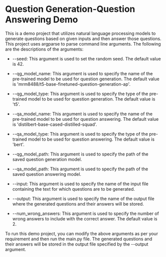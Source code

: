 # Question Generation-Question Answering Demo

This is a demo project that utilizes natural language processing models to generate questions based on given inputs and then answer those questions. This project uses argparse to parse command line arguments. The following are the descriptions of the arguments:

- --seed: This argument is used to set the random seed. The default value is 42.

- --qg_model_name: This argument is used to specify the name of the pre-trained model to be used for question generation. The default value is 'mrm8488/t5-base-finetuned-question-generation-ap'.

- --qg_model_type: This argument is used to specify the type of the pre-trained model to be used for question generation. The default value is 't5'.

- --qa_model_name: This argument is used to specify the name of the pre-trained model to be used for question answering. The default value is 'distilbert-base-cased-distilled-squad'.

- --qa_model_type: This argument is used to specify the type of the pre-trained model to be used for question answering. The default value is 'bert'.

- --qg_model_path: This argument is used to specify the path of the saved question generation model.

- --qa_model_path: This argument is used to specify the path of the saved question answering model.

- --input: This argument is used to specify the name of the input file containing the text for which questions are to be generated.

- --output: This argument is used to specify the name of the output file where the generated questions and their answers will be stored.

- --num_wrong_answers: This argument is used to specify the number of wrong answers to include with the correct answer. The default value is 2.

To run this demo project, you can modify the above arguments as per your requirement and then run the main.py file. The generated questions and their answers will be stored in the output file specified by the --output argument.